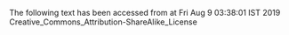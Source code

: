 The following text has been accessed from at Fri Aug 9 03:38:01 IST 2019
Creative_Commons_Attribution-ShareAlike_License
